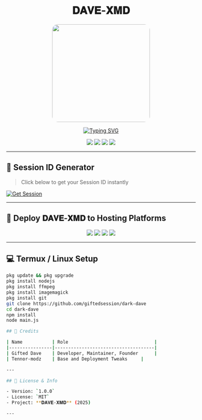 <h1 align="center">𝐃𝐀𝐕𝐄-𝐗𝐌𝐃</h1>

<p align="center">
  <img src="https://files.catbox.moe/vr83h2.jpg" width="260" style="border-radius:15px;" />
</p>

<p align="center">
  <a href="https://git.io/typing-svg">
    <img src="https://readme-typing-svg.demolab.com?font=Black+Ops+One&size=35&pause=1000&color=13F7EC&center=true&vCenter=true&width=1000&lines=THANKS+FOR+CHOOSING+𝐃𝐀𝐕𝐄-𝐗𝐌𝐃;MULTI-DEVICE+WHATSAPP+BOT;CREATED+BY+GIFTED+DAVE;NOW+OPEN+SOURCE+AND+STABLE" alt="Typing SVG" />
  </a>
</p>

<p align="center">
  <a href="https://github.com/giftedsession/dark-dave/fork"><img src="https://img.shields.io/github/forks/giftedsession/dark-dave?style=for-the-badge&color=blue" /></a>
  <a href="https://github.com/giftedsession/dark-dave/stargazers"><img src="https://img.shields.io/github/stars/giftedsession/dark-dave?style=for-the-badge&color=yellow" /></a>
  <a href="https://github.com/giftedsession/dark-dave"><img src="https://img.shields.io/github/repo-size/giftedsession/dark-dave?style=for-the-badge&color=green" /></a>
  <a href="https://github.com/giftedsession"><img src="https://img.shields.io/badge/Maintained%3F-Yes-blue.svg?style=for-the-badge" /></a>
</p>

---

## 🔐 Session ID Generator
> Click below to get your Session ID instantly

[![Get Session](https://img.shields.io/badge/Get%20Session%20ID-Click%20Here-green?style=for-the-badge&logo=whatsapp)](https://davesxmd-03209e7609ef.herokuapp.com/)

---

## 🚀 Deploy 𝐃𝐀𝐕𝐄-𝐗𝐌𝐃 to Hosting Platforms

<p align="center">
  <a href="https://heroku.com/deploy?template=https://github.com/giftedsession/dark-dave"><img src="https://img.shields.io/badge/Heroku-Deploy-purple?style=for-the-badge&logo=heroku" /></a>
  <a href="https://railway.app/new/template?template=https://github.com/giftedsession/dark-dave"><img src="https://img.shields.io/badge/Railway-Deploy-black?style=for-the-badge&logo=railway" /></a>
  <a href="https://app.koyeb.com/deploy?type=git&repository=github.com/giftedsession/dark-dave"><img src="https://img.shields.io/badge/Koyeb-Deploy-darkblue?style=for-the-badge&logo=koyeb" /></a>
  <a href="https://render.com/deploy?repo=https://github.com/giftedsession/dark-dave"><img src="https://img.shields.io/badge/Render-Deploy-blue?style=for-the-badge&logo=render" /></a>
</p>

---

## 💻 Termux / Linux Setup

```bash
pkg update && pkg upgrade
pkg install nodejs
pkg install ffmpeg
pkg install imagemagick
pkg install git
git clone https://github.com/giftedsession/dark-dave
cd dark-dave
npm install
node main.js

## 🧠 Credits

| Name           | Role                                |
|----------------|-------------------------------------|
| Gifted Dave    | Developer, Maintainer, Founder      |
| Tennor-modz    | Base and Deployment Tweaks     |

---

## 🧾 License & Info

- Version: `1.0.0`
- License: `MIT`
- Project: **𝐃𝐀𝐕𝐄-𝐗𝐌𝐃** (2025)

---
